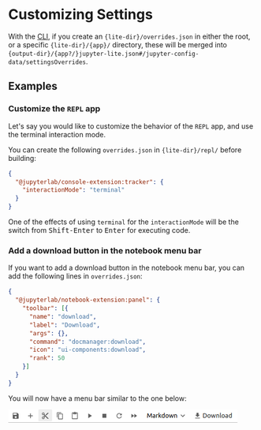 # Customizing Settings

With the [CLI](../../reference/cli.ipynb), if you create an `{lite-dir}/overrides.json`
in either the root, or a specific `{lite-dir}/{app}/` directory, these will be merged
into `{output-dir}/{app?/}jupyter-lite.json#/jupyter-config-data/settingsOverrides`.

## Examples

### Customize the `REPL` app

Let's say you would like to customize the behavior of the `REPL` app, and use the
terminal interaction mode.

You can create the following `overrides.json` in `{lite-dir}/repl/` before building:

```json
{
  "@jupyterlab/console-extension:tracker": {
    "interactionMode": "terminal"
  }
}
```

One of the effects of using `terminal` for the `interactionMode` will be the switch from
<kbd>Shift-Enter</kbd> to <kbd>Enter</kbd> for executing code.

### Add a download button in the notebook menu bar

If you want to add a download button in the notebook menu bar, you can add the following lines in `overrides.json`:

```json
{
  "@jupyterlab/notebook-extension:panel": {
    "toolbar": [{
      "name": "download",
      "label": "Download",
      "args": {},
      "command": "docmanager:download",
      "icon": "ui-components:download",
      "rank": 50
    }]
  }
}
```

You will now have a menu bar similar to the one below:

![](../../_static/notebook-menu-bar-download-button.png)

